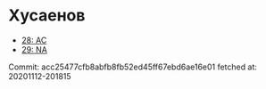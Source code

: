 # Хусаенов
- [28: AC](28.md)
- [29: NA](29.md)

Commit: acc25477cfb8abfb8fb52ed45ff67ebd6ae16e01
 fetched at: 20201112-201815
